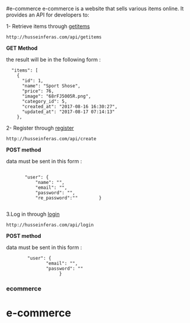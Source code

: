 #e-commerce
e-commerce is a website that sells various items online.
It provides an API for developers to:

1- Retrieve items through [getitems](http://husseinferas.com/api/getitems)

```http://husseinferas.com/api/getitems```

**GET Method**

  the result will be in the following form :
 ```angular2html
   "items": [
     {
       "id": 1,
       "name": "Sport Shose",
       "price": 76,
       "image": "68rFJ5005R.png",
       "category_id": 5,
       "created_at": "2017-08-16 16:30:27",
       "updated_at": "2017-08-17 07:14:13"
     },
 ```
2- Register through [register](http://husseinferas.com/api/create)

```http://husseinferas.com/api/create```

**POST method**

data must be sent in this form :
 ```angular2html
 
        "user": {
            "name": "",
            "email": "",
            "password": "",
            "re_password":""        }
   
```
    
3.Log in through [login](http://husseinferas.com/api/login)

```http://husseinferas.com/api/login```

**POST method**

data must be sent in this form :

```  
        "user": {
               "email": "",
               "password": ""
                    }
```
### ecommerce
# e-commerce
